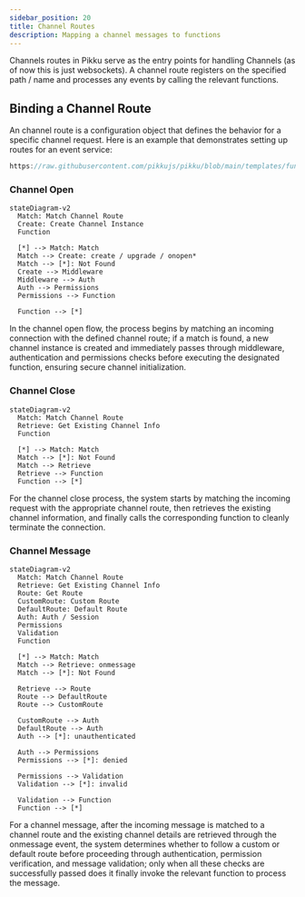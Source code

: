 ```yaml
---
sidebar_position: 20
title: Channel Routes
description: Mapping a channel messages to functions 
---
```


Channels routes in Pikku serve as the entry points for handling Channels (as of now this is just websockets). A channel route registers on the specified path / name and processes any events by calling the relevant functions. 

## Binding a Channel Route

An channel route is a configuration object that defines the behavior for a specific channel request. Here is an example that demonstrates setting up routes for an event service:

```typescript reference title="events.channel.ts"
https://raw.githubusercontent.com/pikkujs/pikku/blob/main/templates/functions/src/channel.routes.ts
```

### Channel Open

```mermaid
stateDiagram-v2
  Match: Match Channel Route
  Create: Create Channel Instance
  Function

  [*] --> Match: Match
  Match --> Create: create / upgrade / onopen*
  Match --> [*]: Not Found
  Create --> Middleware
  Middleware --> Auth
  Auth --> Permissions
  Permissions --> Function

  Function --> [*]
```

In the channel open flow, the process begins by matching an incoming connection with the defined channel route; if a match is found, a new channel instance is created and immediately passes through middleware, authentication and permissions checks before executing the designated function, ensuring secure channel initialization.

### Channel Close

```mermaid
stateDiagram-v2
  Match: Match Channel Route
  Retrieve: Get Existing Channel Info
  Function

  [*] --> Match: Match
  Match --> [*]: Not Found
  Match --> Retrieve
  Retrieve --> Function
  Function --> [*]
```

For the channel close process, the system starts by matching the incoming request with the appropriate channel route, then retrieves the existing channel information, and finally calls the corresponding function to cleanly terminate the connection.

### Channel Message

```mermaid
stateDiagram-v2
  Match: Match Channel Route
  Retrieve: Get Existing Channel Info
  Route: Get Route
  CustomRoute: Custom Route
  DefaultRoute: Default Route
  Auth: Auth / Session
  Permissions
  Validation
  Function

  [*] --> Match: Match
  Match --> Retrieve: onmessage
  Match --> [*]: Not Found

  Retrieve --> Route
  Route --> DefaultRoute
  Route --> CustomRoute

  CustomRoute --> Auth
  DefaultRoute --> Auth
  Auth --> [*]: unauthenticated

  Auth --> Permissions
  Permissions --> [*]: denied

  Permissions --> Validation
  Validation --> [*]: invalid

  Validation --> Function
  Function --> [*]
```

For a channel message, after the incoming message is matched to a channel route and the existing channel details are retrieved through the onmessage event, the system determines whether to follow a custom or default route before proceeding through authentication, permission verification, and message validation; only when all these checks are successfully passed does it finally invoke the relevant function to process the message.